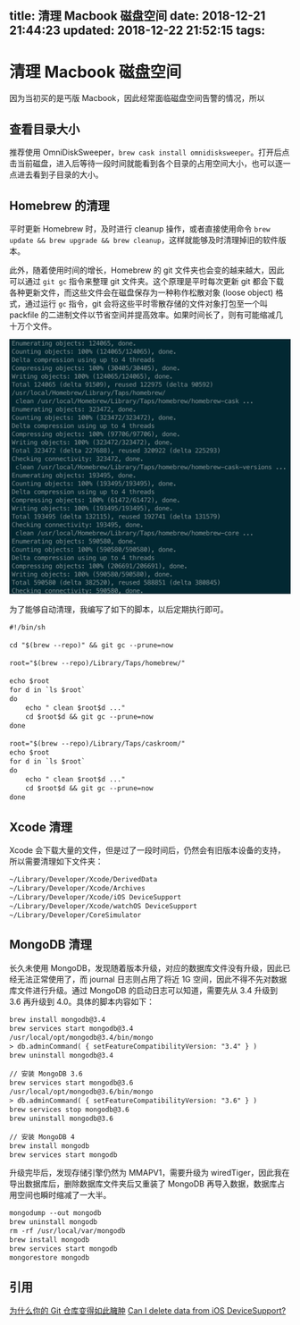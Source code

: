 title: 清理 Macbook 磁盘空间
date: 2018-12-21 21:44:23
updated: 2018-12-22 21:52:15
tags:
---

# 清理 Macbook 磁盘空间

因为当初买的是丐版 Macbook，因此经常面临磁盘空间告警的情况，所以

## 查看目录大小

推荐使用 OmniDiskSweeper，`brew cask install omnidisksweeper`。打开后点击当前磁盘，进入后等待一段时间就能看到各个目录的占用空间大小，也可以逐一点进去看到子目录的大小。

## Homebrew 的清理

平时更新 Homebrew 时，及时进行 cleanup 操作，或者直接使用命令 `brew update && brew upgrade && brew cleanup`，这样就能够及时清理掉旧的软件版本。

此外，随着使用时间的增长，Homebrew 的 git 文件夹也会变的越来越大，因此可以通过 `git gc` 指令来整理 git 文件夹。这个原理是平时每次更新 git 都会下载各种更新文件，而这些文件会在磁盘保存为一种称作松散对象 (loose object) 格式，通过运行 `gc` 指令，git 会将这些平时零散存储的文件对象打包至一个叫 packfile 的二进制文件以节省空间并提高效率。如果时间长了，则有可能缩减几十万个文件。

![清理 Homebrew 的效果](/img/cleanmac.png)

为了能够自动清理，我编写了如下的脚本，以后定期执行即可。

```
#!/bin/sh

cd "$(brew --repo)" && git gc --prune=now

root="$(brew --repo)/Library/Taps/homebrew/"

echo $root
for d in `ls $root`
do
    echo " clean $root$d ..."
    cd $root$d && git gc --prune=now
done

root="$(brew --repo)/Library/Taps/caskroom/"
echo $root
for d in `ls $root`
do
    echo " clean $root$d ..."
    cd $root$d && git gc --prune=now
done
```

## Xcode 清理

Xcode 会下载大量的文件，但是过了一段时间后，仍然会有旧版本设备的支持，所以需要清理如下文件夹：

```
~/Library/Developer/Xcode/DerivedData
~/Library/Developer/Xcode/Archives
~/Library/Developer/Xcode/iOS DeviceSupport
~/Library/Developer/Xcode/watchOS DeviceSupport
~/Library/Developer/CoreSimulator 
```

## MongoDB 清理

长久未使用 MongoDB，发现随着版本升级，对应的数据库文件没有升级，因此已经无法正常使用了，而 journal 日志则占用了将近 1G 空间，因此不得不先对数据库文件进行升级。通过 MongoDB 的启动日志可以知道，需要先从 3.4 升级到 3.6 再升级到 4.0。具体的脚本内容如下：

```
brew install mongodb@3.4
brew services start mongodb@3.4
/usr/local/opt/mongodb@3.4/bin/mongo
> db.adminCommand( { setFeatureCompatibilityVersion: "3.4" } )
brew uninstall mongodb@3.4

// 安装 MongoDB 3.6
brew services start mongodb@3.6
/usr/local/opt/mongodb@3.6/bin/mongo
> db.adminCommand( { setFeatureCompatibilityVersion: "3.6" } )
brew services stop mongodb@3.6
brew uninstall mongodb@3.6

// 安装 MongoDB 4
brew install mongodb
brew services start mongodb
```

升级完毕后，发现存储引擎仍然为 MMAPV1，需要升级为 wiredTiger，因此我在导出数据库后，删除数据库文件夹后又重装了 MongoDB 再导入数据，数据库占用空间也瞬时缩减了一大半。

```
mongodump --out mongodb
brew uninstall mongodb
rm -rf /usr/local/var/mongodb
brew install mongodb
brew services start mongodb
mongorestore mongodb
```

## 引用
[为什么你的 Git 仓库变得如此臃肿](https://www.jianshu.com/p/7231b509c279)
[Can I delete data from iOS DeviceSupport?](https://stackoverflow.com/questions/29930198/can-i-delete-data-from-ios-devicesupport/29931912)